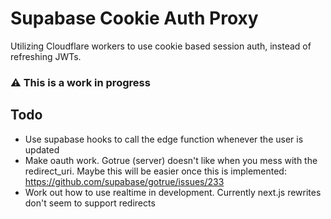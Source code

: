 # Supabase Cookie Auth Proxy

Utilizing Cloudflare workers to use cookie based session auth, instead of refreshing JWTs.

### :warning: This is a work in progress

## Todo

- Use supabase hooks to call the edge function whenever the user is updated
- Make oauth work. Gotrue (server) doesn't like when you mess with the redirect_uri. Maybe this will be easier once this is implemented: https://github.com/supabase/gotrue/issues/233
- Work out how to use realtime in development. Currently next.js rewrites don't seem to support redirects
